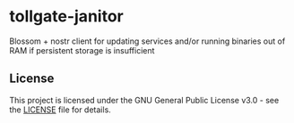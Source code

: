 # tollgate-janitor
Blossom + nostr client for updating services and/or running binaries out of RAM if persistent storage is insufficient

## License
This project is licensed under the GNU General Public License v3.0 - see the [LICENSE](LICENSE) file for details.

